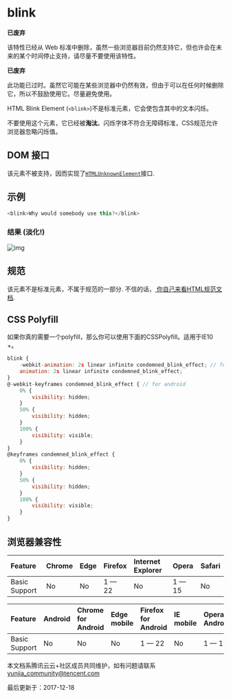 # blink

**已废弃**



该特性已经从 Web 标准中删除，虽然一些浏览器目前仍然支持它，但也许会在未来的某个时间停止支持，请尽量不要使用该特性。



**已废弃**



此功能已过时。虽然它可能在某些浏览器中仍然有效，但由于可以在任何时候删除它，所以不鼓励使用它。尽量避免使用。

HTML Blink Element (`<blink>`)不是标准元素，它会使包含其中的文本闪烁。



不要使用这个元素，它已经被**淘汰**。闪烁字体不符合无障碍标准，CSS规范允许浏览器忽略闪烁值。



## DOM 接口



该元素不被支持，因而实现了[`HTMLUnknownElement`](https://developer.mozilla.org/zh-CN/docs/Web/API/HTMLUnknownElement)接口.



## 示例

```javascript
<blink>Why would somebody use this?</blink>
```

### 结果 (淡化!)



![img](https://ask.qcloudimg.com/http-save/devdocs/8s53ks4tea.gif)

## 规范

该元素不是标准元素，不属于规范的一部分. 不信的话，[ 你自己来看HTML规范文档](http://www.whatwg.org/specs/web-apps/current-work/multipage/obsolete.html#non-conforming-features).



## CSS Polyfill

如果你真的需要一个polyfill，那么你可以使用下面的CSSPolyfill。适用于IE10 +。

```javascript
blink {
    -webkit-animation: 2s linear infinite condemned_blink_effect; // for android
    animation: 2s linear infinite condemned_blink_effect;
}
@-webkit-keyframes condemned_blink_effect { // for android
    0% {
        visibility: hidden;
    }
    50% {
        visibility: hidden;
    }
    100% {
        visibility: visible;
    }
}
@keyframes condemned_blink_effect {
    0% {
        visibility: hidden;
    }
    50% {
        visibility: hidden;
    }
    100% {
        visibility: visible;
    }
}
```

## 浏览器兼容性

| Feature       | Chrome | Edge | Firefox | Internet Explorer | Opera  | Safari |
| :------------ | :----- | :--- | :------ | :---------------- | :----- | :----- |
| Basic Support | No     | No   | 1 — 22  | No                | 1 — 15 | No     |

| Feature       | Android | Chrome for Android | Edge mobile | Firefox for Android | IE mobile | Opera Android | iOS Safari |
| :------------ | :------ | :----------------- | :---------- | :------------------ | :-------- | :------------ | :--------- |
| Basic Support | No      | No                 | No          | 1 — 22              | No        | 1 — 15        | No         |

本文档系腾讯云云+社区成员共同维护，如有问题请联系 yunjia_community@tencent.com

最后更新于：2017-12-18